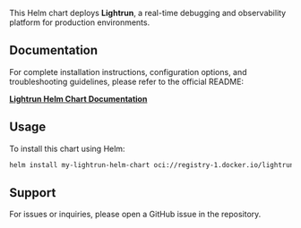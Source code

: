 This Helm chart deploys **Lightrun**, a real-time debugging and observability platform for production environments.

## Documentation

For complete installation instructions, configuration options, and troubleshooting guidelines, please refer to the official README:

**[Lightrun Helm Chart Documentation](https://github.com/lightrun-platform/lightrun-helm-chart/blob/main/README.md)**

## Usage

To install this chart using Helm:
```bash
helm install my-lightrun-helm-chart oci://registry-1.docker.io/lightruncom/lightrun-helm-chart
```
## Support

For issues or inquiries, please open a GitHub issue in the repository.